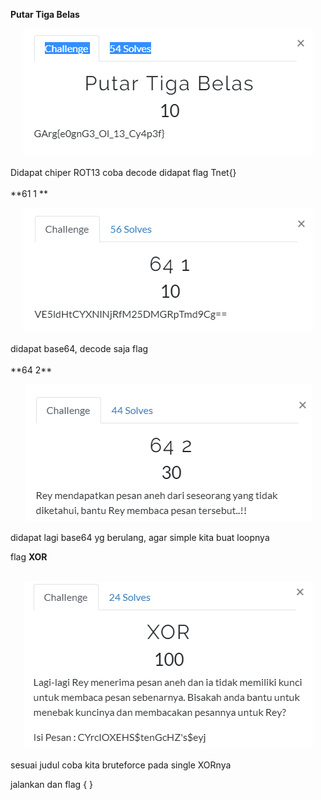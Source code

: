 **Putar Tiga Belas**

<p  align="center"><img src="img/crypto1.PNG"/></p>
Didapat chiper ROT13 coba decode didapat flag Tnet{}

<br>
<br>
 **61 1 **
<p  align="center"><img src="img/crypto2.PNG" /></p>
didapat base64, decode saja flag 
<br>
<br>
**64 2**
<p  align="center"><img src="img/crypto3.PNG"/></p>

didapat lagi base64 yg berulang, agar simple kita buat loopnya 

flag
**XOR**
<br>
<br>
<p  align="center"><img src="img/crypto4.PNG"/></p>
sesuai judul coba kita bruteforce pada single XORnya

jalankan dan flag { }
